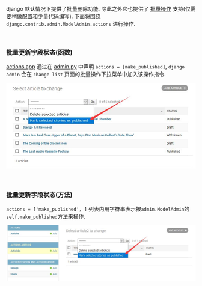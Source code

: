 
django 默认情况下提供了批量删除功能, 
除此之外它也提供了
[批量操作](https://docs.djangoproject.com/en/3.1/ref/contrib/admin/actions/#admin-actions)
支持(仅需要稍做配置和少量代码编写). 
下面将围绕 `django.contrib.admin.ModelAdmin.actions` 进行操作.

&nbsp;  

### 批量更新字段状态(函数)
[actions app](actions/__init__.py) 通过在 [admin.py](actions/admin.py#L16) 中声明 `actions = [make_published]`, 
`django admin` 会在 `change list` 页面的批量操作下拉菜单中加入该操作指令.
<p align="center">
  <img src="actions/imgs/update_field_status.jpg" alt="批量更新字段状态(函数)"/>
</p>

&nbsp;  

### 批量更新字段状态(方法)
`actions = ['make_published', ]` 列表内用字符串表示按`admin.ModelAdmin`的`self.make_published`方法来操作.
<p align="center">
  <img src="actions_method/imgs/update_field_status_by_method.jpg" alt="批量更新字段状态(方法)"/>
</p>
